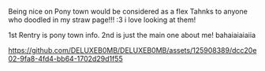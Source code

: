 Being nice on Pony town would be considered as a flex 
Tahnks to anyone who doodled in my straw page!!! :3 i love looking at them!

1st Rentry is pony town info. 2nd is just the main one about me! bahaiaiaiaiia

https://github.com/DELUXEB0MB/DELUXEB0MB/assets/125908389/dcc20e02-9fa8-4fd4-bb64-1702d29d1f55

